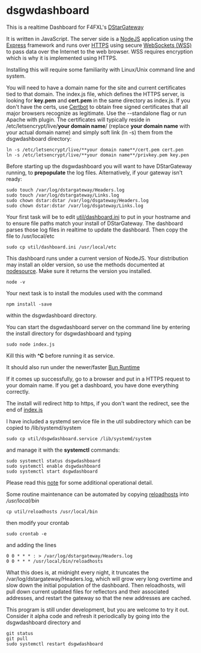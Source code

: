# dsgwdashboard 

This is a realtime Dashboard for F4FXL's [DStarGateway](https://github.com/F4FXL/DStarGateway)

It is written in JavaScript.  The server side is a [NodeJS](https://nodejs.org/) application using the [Express](https://expressjs.com/) framework and runs over [HTTPS](https://wikipedia.org/wiki/HTTPS) using secure [WebSockets (WSS)](https://javascript.info/websocket) to pass data over the Internet to the web browser. WSS requires encryption which is why it is implemented using HTTPS.

Installing this will require some familiarity with Linux/Unix command line and system.

You will need to have a domain name for the site and current certificates tied to that domain. The index.js file, which defines the HTTPS server, is looking for 
**key.pem** and **cert.pem** in the same directory as index.js. 
If you don't have the certs, use [Certbot](https://certbot.eff.org/) to obtain free signed certificates that all major browsers recognize
as legitimate.  Use the --standalone flag or run Apache with plugin. The certificates will 
typically reside in /etc/letsencrypt/live/**your domain name**/ (replace **your domain name** with your actual domain name) 
and simply soft link (ln -s) them from the dsgwdashboard directory:  
```
ln -s /etc/letsencrypt/live/**your domain name**/cert.pem cert.pen
ln -s /etc/letsencrypt/live/**your domain name**/privkey.pem key.pen
```

Before starting up the dsgwdashboard you will want to have DStarGateway running, to **prepopulate** the log files. Alternatively, if your gateway isn't
ready:
```
sudo touch /var/log/dstargateway/Headers.log
sudo touch /var/log/dstargateway/Links.log
sudo chown dstar:dstar /var/log/dsgateway/Headers.log
sudo chown dstar:dstar /var/log/dsgateway/Links.log
```

Your first task will be to edit [util/dashboard.ini](util/dashboard.ini) to put in your hostname and to ensure file paths match your install of DStarGateway.  The dashboard parses those log files in realtime to update the dashboard. Then copy the file to /usr/local/etc
```
sudo cp util/dashboard.ini /usr/local/etc
```

This dashboard runs under a current version of NodeJS.  Your distribution may install an older version, so use the methods documented at [nodesource](https://github.com/nodesource/distributions). Make sure it returns the version you installed.
```
node -v
```

Your next task is to install the modules used with the command 
```
npm install -save
```
within the dsgwdashboard directory.

You can start the dsgwdashboard server on the command line by entering the install directory for dsgwdashboard and typing
```
sudo node index.js
```
Kill this with **^C** before running it as service.

It should also run under the newer/faster [Bun Runtime](https://bun.sh/)

If it comes up successfully, go to a browser and put in a HTTPS request to your domain name.  If you get a dashboard, you have done everything correctly.

The install will redirect http to https, if you don't want the redirect, see the end of [index.js](index.js)

I have included a systemd service file in the util subdirectory which can be copied to /lib/systemd/system 
```
sudo cp util/dsgwdashboard.service /lib/systemd/system
```
and manage it with the **systemctl** commands:
```
sudo systemctl status dsgwdashboard
sudo systemctl enable dsgwdashboard
sudo systemctl start dsgwdashboard
```

Please read this [note](util/NOTE.md) for some additional operational detail.

Some routine maintenance can be automated by copying [reloadhosts](util/reloadhosts) into */usr/local/bin*
```
cp util/reloadhosts /usr/local/bin
```
then modify your crontab
```
sudo crontab -e
```
and adding the lines
```
0 0 * * * : > /var/log/dstargateway/Headers.log
0 0 * * * /usr/local/bin/reloadhosts
```

What this does is, at midnight every night, it truncates the /var/log/dstargateway/Headers.log, which will grow very long overtime and slow down the initial population of the dashboard.  Then reloadhosts, will pull down current updated files for  reflectors and their associated addresses, and restart the gateway so that the new addresses are cached.

This program is still under development, but you are welcome to try it out. Consider it alpha code and refresh it periodically by going into the dsgwdashboard directory and
```
git status
git pull
sudo systemctl restart dsgwdashboard
```


